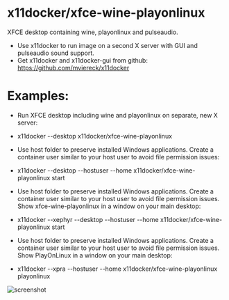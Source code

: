 # x11docker/xfce-wine-playonlinux

XFCE desktop containing wine, playonlinux and pulseaudio.

 - Use x11docker to run image on a second X server with GUI and pulseaudio sound support. 
 - Get x11docker and x11docker-gui from github: 
https://github.com/mviereck/x11docker 

# Examples:
 - Run XFCE desktop including wine and playonlinux on separate, new X server:
  - x11docker --desktop x11docker/xfce-wine-playonlinux

 - Use host folder to preserve installed Windows applications. Create a container user similar to your host user to avoid file permission issues:
  - x11docker --desktop --hostuser --home x11docker/xfce-wine-playonlinux start

- Use host folder to preserve installed Windows applications. Create a container user similar to your host user to avoid file permission issues. Show xfce-wine-playonlinux in a window on your main desktop:
 - x11docker --xephyr --desktop --hostuser --home x11docker/xfce-wine-playonlinux start

- Use host folder to preserve installed Windows applications. Create a container user similar to your host user to avoid file permission issues. Show PlayOnLinux in a window on your main desktop:
 - x11docker --xpra --hostuser --home x11docker/xfce-wine-playonlinux playonlinux
 
 ![screenshot](/screenshot-xce-wine-playonlinux.png?raw=true "Optional Title")

